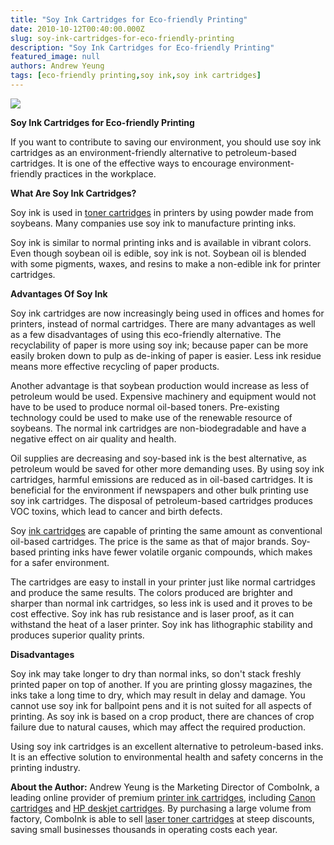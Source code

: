```yaml
---
title: "Soy Ink Cartridges for Eco-friendly Printing"
date: 2010-10-12T00:40:00.000Z
slug: soy-ink-cartridges-for-eco-friendly-printing
description: "Soy Ink Cartridges for Eco-friendly Printing"
featured_image: null
authors: Andrew Yeung
tags: [eco-friendly printing,soy ink,soy ink cartridges]
---
```


[![](/blog/images/spray-soy-insulation-foam.jpg)](/blog/images/spray-soy-insulation-foam.jpg)

**Soy Ink Cartridges for Eco-friendly Printing**

If you want to contribute to saving our environment, you should use soy ink cartridges as an environment-friendly alternative to petroleum-based cartridges. It is one of the effective ways to encourage environment-friendly practices in the workplace.

**What Are Soy Ink Cartridges?**

Soy ink is used in [toner cartridges](https://www.comboink.com/) in printers by using powder made from soybeans. Many companies use soy ink to manufacture printing inks.

Soy ink is similar to normal printing inks and is available in vibrant colors. Even though soybean oil is edible, soy ink is not. Soybean oil is blended with some pigments, waxes, and resins to make a non-edible ink for printer cartridges.

**Advantages Of Soy Ink**

Soy ink cartridges are now increasingly being used in offices and homes for printers, instead of normal cartridges. There are many advantages as well as a few disadvantages of using this eco-friendly alternative. The recyclability of paper is more using soy ink; because paper can be more easily broken down to pulp as de-inking of paper is easier. Less ink residue means more effective recycling of paper products. 

Another advantage is that soybean production would increase as less of petroleum would be used. Expensive machinery and equipment would not have to be used to produce normal oil-based toners. Pre-existing technology could be used to make use of the renewable resource of soybeans. The normal ink cartridges are non-biodegradable and have a negative effect on air quality and health.

Oil supplies are decreasing and soy-based ink is the best alternative, as petroleum would be saved for other more demanding uses. By using soy ink cartridges, harmful emissions are reduced as in oil-based cartridges. It is beneficial for the environment if newspapers and other bulk printing use soy ink cartridges. The disposal of petroleum-based cartridges produces VOC toxins, which lead to cancer and birth defects.

Soy [ink cartridges](https://www.comboink.com/) are capable of printing the same amount as conventional oil-based cartridges. The price is the same as that of major brands. Soy-based printing inks have fewer volatile organic compounds, which makes for a safer environment. 

The cartridges are easy to install in your printer just like normal cartridges and produce the same results. The colors produced are brighter and sharper than normal ink cartridges, so less ink is used and it proves to be cost effective. Soy ink has rub resistance and is laser proof, as it can withstand the heat of a laser printer. Soy ink has lithographic stability and produces superior quality prints.

**Disadvantages**

Soy ink may take longer to dry than normal inks, so don't stack freshly printed paper on top of another. If you are printing glossy magazines, the inks take a long time to dry, which may result in delay and damage. You cannot use soy ink for ballpoint pens and it is not suited for all aspects of printing. As soy ink is based on a crop product, there are chances of crop failure due to natural causes, which may affect the required production.

Using soy ink cartridges is an excellent alternative to petroleum-based inks. It is an effective solution to environmental health and safety concerns in the printing industry.

**About the Author:** Andrew Yeung is the Marketing Director of ComboInk, a leading online provider of premium [printer ink cartridges](https://www.comboink.com/), including [Canon cartridges](https://www.comboink.com/canon-printer-ink-cartridges) and [HP deskjet cartridges](https://www.comboink.com/hp-compatible-toner-cartridge). By purchasing a large volume from factory, ComboInk is able to sell [laser toner cartridges](https://www.comboink.com/) at steep discounts, saving small businesses thousands in operating costs each year.